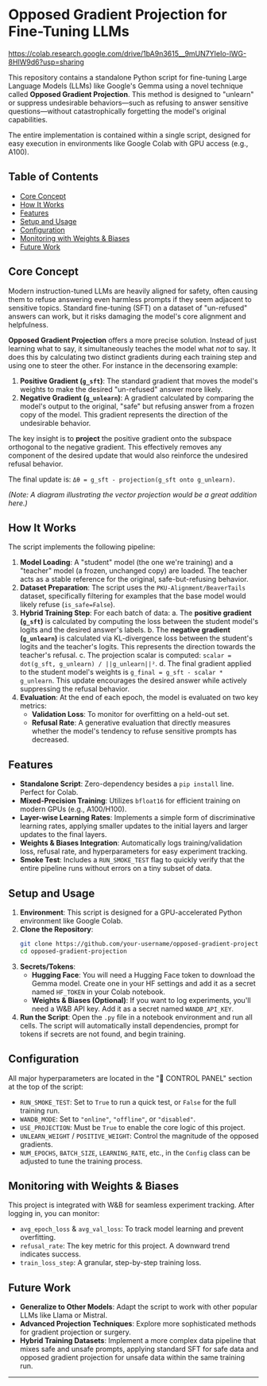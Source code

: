 # Opposed Gradient Projection for Fine-Tuning LLMs

https://colab.research.google.com/drive/1bA9n3615__9mUN7YIeIo-lWG-8HIW9d6?usp=sharing

This repository contains a standalone Python script for fine-tuning Large Language Models (LLMs) like Google's Gemma using a novel technique called **Opposed Gradient Projection**. This method is designed to "unlearn" or suppress undesirable behaviors—such as refusing to answer sensitive questions—without catastrophically forgetting the model's original capabilities.

The entire implementation is contained within a single script, designed for easy execution in environments like Google Colab with GPU access (e.g., A100).

## Table of Contents
- [Core Concept](#core-concept)
- [How It Works](#how-it-works)
- [Features](#features)
- [Setup and Usage](#setup-and-usage)
- [Configuration](#configuration)
- [Monitoring with Weights & Biases](#monitoring-with-weights--biases)
- [Future Work](#future-work)

## Core Concept

Modern instruction-tuned LLMs are heavily aligned for safety, often causing them to refuse answering even harmless prompts if they seem adjacent to sensitive topics. Standard fine-tuning (SFT) on a dataset of "un-refused" answers can work, but it risks damaging the model's core alignment and helpfulness.

**Opposed Gradient Projection** offers a more precise solution. Instead of just learning what to say, it simultaneously teaches the model what *not* to say. It does this by calculating two distinct gradients during each training step and using one to steer the other. For instance in the decensoring example:

1.  **Positive Gradient (`g_sft`)**: The standard gradient that moves the model's weights to make the desired "un-refused" answer more likely.
2.  **Negative Gradient (`g_unlearn`)**: A gradient calculated by comparing the model's output to the original, "safe" but refusing answer from a frozen copy of the model. This gradient represents the direction of the undesirable behavior.

The key insight is to **project** the positive gradient onto the subspace orthogonal to the negative gradient. This effectively removes any component of the desired update that would also reinforce the undesired refusal behavior.

The final update is: `Δθ = g_sft - projection(g_sft onto g_unlearn)`.

 
*(Note: A diagram illustrating the vector projection would be a great addition here.)*

## How It Works

The script implements the following pipeline:

1.  **Model Loading**: A "student" model (the one we're training) and a "teacher" model (a frozen, unchanged copy) are loaded. The teacher acts as a stable reference for the original, safe-but-refusing behavior.
2.  **Dataset Preparation**: The script uses the `PKU-Alignment/BeaverTails` dataset, specifically filtering for examples that the base model would likely refuse (`is_safe=False`).
3.  **Hybrid Training Step**: For each batch of data:
    a. The **positive gradient (`g_sft`)** is calculated by computing the loss between the student model's logits and the desired answer's labels.
    b. The **negative gradient (`g_unlearn`)** is calculated via KL-divergence loss between the student's logits and the teacher's logits. This represents the direction towards the teacher's refusal.
    c. The projection scalar is computed: `scalar = dot(g_sft, g_unlearn) / ||g_unlearn||²`.
    d. The final gradient applied to the student model's weights is `g_final = g_sft - scalar * g_unlearn`. This update encourages the desired answer while actively suppressing the refusal behavior.
4.  **Evaluation**: At the end of each epoch, the model is evaluated on two key metrics:
    *   **Validation Loss**: To monitor for overfitting on a held-out set.
    *   **Refusal Rate**: A generative evaluation that directly measures whether the model's tendency to refuse sensitive prompts has decreased.

## Features

*   **Standalone Script**: Zero-dependency besides a `pip install` line. Perfect for Colab.
*   **Mixed-Precision Training**: Utilizes `bfloat16` for efficient training on modern GPUs (e.g., A100/H100).
*   **Layer-wise Learning Rates**: Implements a simple form of discriminative learning rates, applying smaller updates to the initial layers and larger updates to the final layers.
*   **Weights & Biases Integration**: Automatically logs training/validation loss, refusal rate, and hyperparameters for easy experiment tracking.
*   **Smoke Test**: Includes a `RUN_SMOKE_TEST` flag to quickly verify that the entire pipeline runs without errors on a tiny subset of data.

## Setup and Usage

1.  **Environment**: This script is designed for a GPU-accelerated Python environment like Google Colab.
2.  **Clone the Repository**:
    ```bash
    git clone https://github.com/your-username/opposed-gradient-projection.git
    cd opposed-gradient-projection
    ```
3.  **Secrets/Tokens**:
    *   **Hugging Face**: You will need a Hugging Face token to download the Gemma model. Create one in your HF settings and add it as a secret named `HF_TOKEN` in your Colab notebook.
    *   **Weights & Biases (Optional)**: If you want to log experiments, you'll need a W&B API key. Add it as a secret named `WANDB_API_KEY`.
4.  **Run the Script**: Open the `.py` file in a notebook environment and run all cells. The script will automatically install dependencies, prompt for tokens if secrets are not found, and begin training.

## Configuration

All major hyperparameters are located in the "🚀 CONTROL PANEL" section at the top of the script:

*   `RUN_SMOKE_TEST`: Set to `True` to run a quick test, or `False` for the full training run.
*   `WANDB_MODE`: Set to `"online"`, `"offline"`, or `"disabled"`.
*   `USE_PROJECTION`: Must be `True` to enable the core logic of this project.
*   `UNLEARN_WEIGHT` / `POSITIVE_WEIGHT`: Control the magnitude of the opposed gradients.
*   `NUM_EPOCHS`, `BATCH_SIZE`, `LEARNING_RATE`, etc., in the `Config` class can be adjusted to tune the training process.

## Monitoring with Weights & Biases

This project is integrated with W&B for seamless experiment tracking. After logging in, you can monitor:

*   `avg_epoch_loss` & `avg_val_loss`: To track model learning and prevent overfitting.
*   `refusal_rate`: The key metric for this project. A downward trend indicates success.
*   `train_loss_step`: A granular, step-by-step training loss.

## Future Work

*   **Generalize to Other Models**: Adapt the script to work with other popular LLMs like Llama or Mistral.
*   **Advanced Projection Techniques**: Explore more sophisticated methods for gradient projection or surgery.
*   **Hybrid Training Datasets**: Implement a more complex data pipeline that mixes safe and unsafe prompts, applying standard SFT for safe data and opposed gradient projection for unsafe data within the same training run.

---
